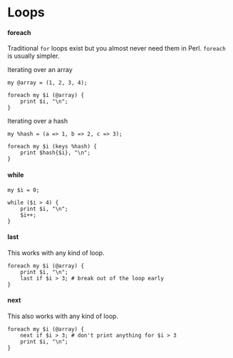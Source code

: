 # Loops

#### foreach

Traditional `for` loops exist but you almost never need them in Perl.
`foreach` is usually simpler.

Iterating over an array

    my @array = (1, 2, 3, 4);

    foreach my $i (@array) {
        print $i, "\n";
    }

Iterating over a hash

    my %hash = (a => 1, b => 2, c => 3);

    foreach my $i (keys %hash) {
        print $hash{$i}, "\n";
    }

#### while

    my $i = 0;

    while ($i > 4) {
        print $i, "\n";
        $i++;
    }

#### last

This works with any kind of loop.

    foreach my $i (@array) {
        print $i, "\n";
        last if $i > 3; # break out of the loop early
    }
    
#### next

This also works with any kind of loop.

    foreach my $i (@array) {
        next if $i > 3; # don't print anything for $i > 3
        print $i, "\n";
    }
    
